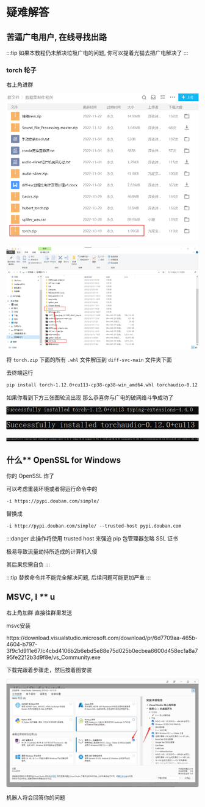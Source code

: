 # 疑难解答

## 苦逼广电用户, 在线寻找出路

:::tip
如果本教程仍未解决垃圾广电的问题, 你可以提着光猫去把广电解决了
:::

### torch 轮子

右上角进群

![](env/14.png)

![](env/15.png)

将 `torch.zip` 下面的所有 `.whl` 文件解压到 `diff-svc-main` 文件夹下面

去终端运行

```sh
pip install torch-1.12.0+cu113-cp38-cp38-win_amd64.whl torchaudio-0.12.0+cu113-cp38-cp38-win_amd64.whl torchvision-0.13.0+cu113-cp38-cp38-win_amd64.whl
```

如果你看到下方三张图轮流出现 那么恭喜你与广电的破网络斗争成功了

![](env/16.png)

![](env/17.png)

![](env/18.png)

## 什么** OpenSSL for Windows

你的 OpenSSL 炸了

可以考虑重装环境或者将运行命令中的 

```txt
-i https://pypi.douban.com/simple/
```

替换成

```txt
-i http://pypi.douban.com/simple/ --trusted-host pypi.douban.com
```

:::danger
此操作将使用 trusted host 来强迫 pip 包管理器忽略 SSL 证书

极易导致流量劫持所造成的计算机入侵

其后果您需自负
:::

:::tip
替换命令并不能完全解决问题, 后续问题可能更加严重
:::

## MSVC, I *\*** u

右上角加群 直接往群里发送

<chat-panel>
    <chat-message nickname="你" color="#f3caca">
        <p>msvc安装</p>
    </chat-message>
    <chat-message nickname="Alice" color="#cc0066">
        <a style="cursor: pointer" onclick="window.open(`https://download.visualstudio.microsoft.com/download/pr/6d7709aa-465b-4604-b797-3f9c1d911e67/c4cbd4106b2b6ebd5e88e75d025b0ecbea6600d458ec1a8a795fe2212b3d9f8e/vs_Community.exe`)">https://download.visualstudio.microsoft.com/download/pr/6d7709aa-465b-4604-b797-3f9c1d911e67/c4cbd4106b2b6ebd5e88e75d025b0ecbea6600d458ec1a8a795fe2212b3d9f8e/vs_Community.exe</a>
        <p>下载完跟着步骤走，然后按着图安装</p>
        <img src="msvc.PNG"/>
    </chat-message>
</chat-panel>

机器人将会回答你的问题